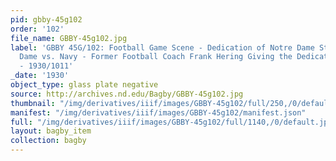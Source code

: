 ```yaml
---
pid: gbby-45g102
order: '102'
file_name: GBBY-45g102.jpg
label: 'GBBY 45G/102: Football Game Scene - Dedication of Notre Dame Stadium, Notre
  Dame vs. Navy - Former Football Coach Frank Hering Giving the Dedication Address
  - 1930/1011'
_date: '1930'
object_type: glass plate negative
source: http://archives.nd.edu/Bagby/GBBY-45g102.jpg
thumbnail: "/img/derivatives/iiif/images/GBBY-45g102/full/250,/0/default.jpg"
manifest: "/img/derivatives/iiif/images/GBBY-45g102/manifest.json"
full: "/img/derivatives/iiif/images/GBBY-45g102/full/1140,/0/default.jpg"
layout: bagby_item
collection: bagby
---
```

